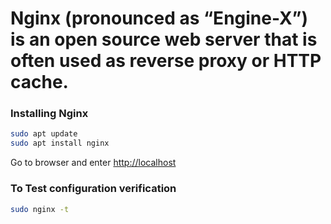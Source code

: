 # Nginx (pronounced as “Engine-X”) is an open source web server that is often used as reverse proxy or HTTP cache.

### Installing Nginx

```bash
sudo apt update
sudo apt install nginx
```   

Go to browser and enter [http://localhost](http://localhost)


### To Test configuration verification

```bash
sudo nginx -t
```